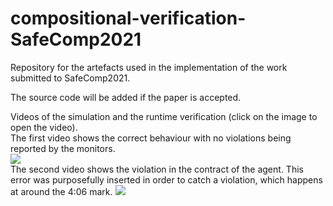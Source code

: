 # compositional-verification-SafeComp2021
Repository for the artefacts used in the implementation of the work submitted to SafeComp2021.

The source code will be added if the paper is accepted.

Videos of the simulation and the runtime verification (click on the image to open the video).   
The first video shows the correct behaviour with no violations being reported by the monitors.   
[![](https://i.imgur.com/G8qYWbM.png)](https://www.youtube.com/watch?list=PL7_3IMeFMCaDmysoqWRfy1-q9OBY5guBF&v=Jfy64gbbWhM)   
The second video shows the violation in the contract of the agent. This error was purposefully inserted in order to catch a violation, which happens at around the 4:06 mark.
[![](https://i.imgur.com/o8KKDOO.png)](https://www.youtube.com/watch?list=PL7_3IMeFMCaDmysoqWRfy1-q9OBY5guBF&v=VSKZPWk-06c)
